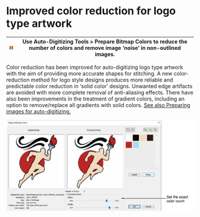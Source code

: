 # Improved color reduction for logo type artwork

| ![BitmapPreparation.png](assets/BitmapPreparation.png) | Use Auto-Digitizing Tools > Prepare Bitmap Colors to reduce the number of colors and remove image ‘noise’ in non-outlined images. |
| ------------------------------------------------------ | --------------------------------------------------------------------------------------------------------------------------------- |

Color reduction has been improved for auto-digitizing logo type artwork with the aim of providing more accurate shapes for stitching. A new color-reduction method for logo style designs produces more reliable and predictable color reduction in ‘solid color’ designs. Unwanted edge artifacts are avoided with more complete removal of anti-aliasing effects. There have also been improvements in the treatment of gradient colors, including an option to remove/replace all gradients with solid colors. [See also Preparing images for auto-digitizing.](../../Automatic/bitmaps/Preparing_images_for_auto-digitizing)

![PrepareBitmapColors.png](assets/PrepareBitmapColors.png)
